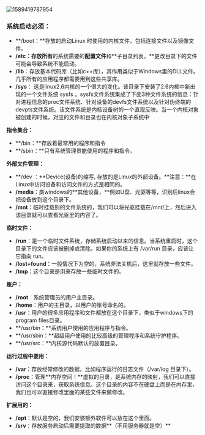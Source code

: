 ![1589419787954](../../../../Vs%20Workstation/note/img/1589419787954.png)

### 系统启动必须：

- **/boot：**存放的启动Linux 时使用的内核文件，包括连接文件以及镜像文件。
- **/etc：**存放**所有**的系统需要的**配置文件**和**子目录列表，**更改目录下的文件可能会导致系统不能启动。
- **/lib**：存放基本代码库（比如c++库），其作用类似于Windows里的DLL文件。几乎所有的应用程序都需要用到这些共享库。
- **/sys**： 这是linux2.6内核的一个很大的变化。该目录下安装了2.6内核中新出现的一个文件系统 sysfs 。sysfs文件系统集成了下面3种文件系统的信息：针对进程信息的proc文件系统、针对设备的devfs文件系统以及针对伪终端的devpts文件系统。该文件系统是内核设备树的一个直观反映。当一个内核对象被创建的时候，对应的文件和目录也在内核对象子系统中

**指令集合：**

- **/bin：**存放着最常用的程序和指令
- **/sbin：**只有系统管理员能使用的程序和指令。

**外部文件管理：**

- **/dev ：**Device(设备)的缩写, 存放的是Linux的外部设备。**注意：**在Linux中访问设备和访问文件的方式是相同的。
- **/media**：类windows的**其他设备，**例如U盘、光驱等等，识别后linux会把设备放到这个目录下。
- **/mnt**：临时挂载别的文件系统的，我们可以将光驱挂载在/mnt/上，然后进入该目录就可以查看光驱里的内容了。

**临时文件：**

- **/run**：是一个临时文件系统，存储系统启动以来的信息。当系统重启时，这个目录下的文件应该被删掉或清除。如果你的系统上有 /var/run 目录，应该让它指向 run。
- **/lost+found**：一般情况下为空的，系统非法关机后，这里就存放一些文件。
- **/tmp**：这个目录是用来存放一些临时文件的。

**账户：**

- **/root**：系统管理员的用户主目录。
- **/home**：用户的主目录，以用户的账号命名的。
- **/usr**：用户的很多应用程序和文件都放在这个目录下，类似于windows下的program files目录。
- **/usr/bin：**系统用户使用的应用程序与指令。
- **/usr/sbin：**超级用户使用的比较高级的管理程序和系统守护程序。
- **/usr/src：**内核源代码默认的放置目录。

**运行过程中要用：**

- **/var**：存放经常修改的数据，比如程序运行的日志文件（/var/log 目录下）。
- **/proc**：管理**内存空间！**虚拟的目录，是系统内存的映射，我们可以直接访问这个目录来，获取系统信息。这个目录的内容不在硬盘上而是在内存里，我们也可以直接修改里面的某些文件来做修改。

**扩展用的：**

- **/opt**：默认是空的，我们安装额外软件可以放在这个里面。
- **/srv**：存放服务启动后需要提取的数据**（不用服务器就是空）**

